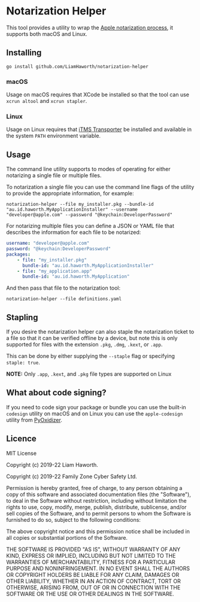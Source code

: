 Notarization Helper
===================

This tool provides a utility to wrap the [Apple notarization process][1], it supports both macOS and Linux.

## Installing

```
go install github.com/LiamHaworth/notarization-helper
```

### macOS

Usage on macOS requires that XCode be installed so that the tool can use `xcrun altool` and `xcrun stapler`.

### Linux

Usage on Linux requires that [iTMS Transporter][2] be installed and available in the system `PATH` environment variable.

## Usage

The command line utility supports to modes of operating for either notarizing a single file or multiple files.

To notarization a single file you can use the command line flags of the utility to provide the appropriate information,
for example:

```
notarization-helper --file my_installer.pkg --bundle-id "au.id.haworth.MyApplicationInstaller" --username "developer@apple.com" --password "@keychain:DeveloperPassword"
```

For notarizing multiple files you can define a JSON or YAML file that describes the information for each file to be notarized:

```yaml
username: "developer@apple.com"
password: "@keychain:DeveloperPassword"
packages:
    - file: "my_installer.pkg"
      bundle-id: "au.id.haworth.MyApplicationInstaller"
    - file: "my_application.app"
      bundle-id: "au.id.haworth.MyApplication" 
```

And then pass that file to the notarization tool:

```
notarization-helper --file definitions.yaml
```

## Stapling

If you desire the notarization helper can also staple the notarization ticket to a file so that it can be verified offline
by a device, but note this is only supported for files with the extension `.pkg`, `.dmg`, `.kext`, or `.app`.

This can be done by either supplying the `--staple` flag or specifying `staple: true`.

**NOTE:** Only `.app`, `.kext`, and `.pkg` file types are supported on Linux

## What about code signing?

If you need to code sign your package or bundle you can use the built-in `codesign` utility on macOS and on Linux you can 
use the `apple-codesign` utility from [PyOxidizer][3].

## Licence

MIT License

Copyright (c) 2019-22 Liam Haworth.

Copyright (c) 2019-22 Family Zone Cyber Safety Ltd.

Permission is hereby granted, free of charge, to any person obtaining a copy
of this software and associated documentation files (the "Software"), to deal
in the Software without restriction, including without limitation the rights
to use, copy, modify, merge, publish, distribute, sublicense, and/or sell
copies of the Software, and to permit persons to whom the Software is
furnished to do so, subject to the following conditions:

The above copyright notice and this permission notice shall be included in all
copies or substantial portions of the Software.

THE SOFTWARE IS PROVIDED "AS IS", WITHOUT WARRANTY OF ANY KIND, EXPRESS OR
IMPLIED, INCLUDING BUT NOT LIMITED TO THE WARRANTIES OF MERCHANTABILITY,
FITNESS FOR A PARTICULAR PURPOSE AND NONINFRINGEMENT. IN NO EVENT SHALL THE
AUTHORS OR COPYRIGHT HOLDERS BE LIABLE FOR ANY CLAIM, DAMAGES OR OTHER
LIABILITY, WHETHER IN AN ACTION OF CONTRACT, TORT OR OTHERWISE, ARISING FROM,
OUT OF OR IN CONNECTION WITH THE SOFTWARE OR THE USE OR OTHER DEALINGS IN THE
SOFTWARE.

[1]: https://developer.apple.com/documentation/security/notarizing_your_app_before_distribution
[2]: https://help.apple.com/itc/transporteruserguide/en.lproj/static.html#apdbb0ee90816044
[3]: https://github.com/indygreg/PyOxidizer/tree/main/apple-codesign
